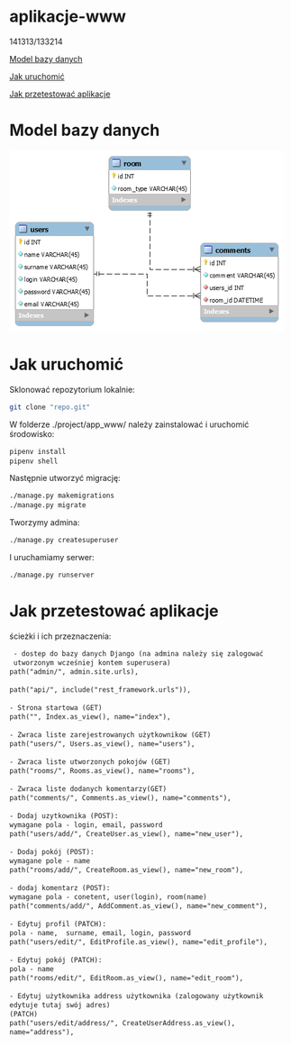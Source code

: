 # aplikacje-www
141313/133214

[Model bazy danych](README.md#model-bazy-danych)

[Jak uruchomić](README.md#jak-uruchomić)

[Jak przetestować aplikacje](README.md#jak-przetestować-aplikacje)

# Model bazy danych
![db_schema](db_schema.png)

# Jak uruchomić
Sklonować repozytorium lokalnie:
```bash
git clone "repo.git"
```
W folderze ./project/app_www/ należy zainstalować i uruchomić środowisko:
```bash
pipenv install
pipenv shell
```
Następnie utworzyć migrację:
```bash
./manage.py makemigrations
./manage.py migrate
```
Tworzymy admina:
```bash
./manage.py createsuperuser
```
I uruchamiamy serwer:
```bash
./manage.py runserver
```

# Jak przetestować aplikacje
ścieżki i ich przeznaczenia:

     - dostep do bazy danych Django (na admina należy się zalogować 
     utworzonym wcześniej kontem superusera)
    path("admin/", admin.site.urls),
    
    path("api/", include("rest_framework.urls")),
    
    - Strona startowa (GET)
    path("", Index.as_view(), name="index"),
    
    - Zwraca liste zarejestrowanych użytkownikow (GET)
    path("users/", Users.as_view(), name="users"),  
    
    - Zwraca liste utworzonych pokojów (GET)
    path("rooms/", Rooms.as_view(), name="rooms"),  
    
    - Zwraca liste dodanych komentarzy(GET)
    path("comments/", Comments.as_view(), name="comments"),
    
    - Dodaj uzytkownika (POST):
    wymagane pola - login, email, password
    path("users/add/", CreateUser.as_view(), name="new_user"),
    
    - Dodaj pokój (POST):
    wymagane pole - name
    path("rooms/add/", CreateRoom.as_view(), name="new_room"),
    
    - dodaj komentarz (POST):
    wymagane pola - conetent, user(login), room(name)
    path("comments/add/", AddComment.as_view(), name="new_comment"),
    
    - Edytuj profil (PATCH): 
    pola - name,  surname, email, login, password
    path("users/edit/", EditProfile.as_view(), name="edit_profile"),
    
    - Edytuj pokój (PATCH):
    pola - name
    path("rooms/edit/", EditRoom.as_view(), name="edit_room"),
    
    - Edytuj użytkownika address użytkownika (zalogowany użytkownik edytuje tutaj swój adres)
    (PATCH)
    path("users/edit/address/", CreateUserAddress.as_view(), name="address"),
